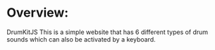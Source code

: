 # Overview: 
DrumKitJS
This is a simple website that has 6 different types of drum sounds which can also be activated by a keyboard. 
